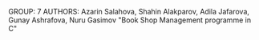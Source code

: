 GROUP: 7
AUTHORS:  Azarin Salahova, Shahin Alakparov, Adila Jafarova,  Gunay Ashrafova, Nuru Gasimov
"Book Shop Management programme in C"
